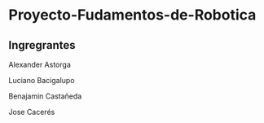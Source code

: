 # Proyecto-Fudamentos-de-Robotica

## Ingregrantes
Alexander Astorga


Luciano Bacigalupo  


Benajamin Castañeda  


Jose Cacerés 
